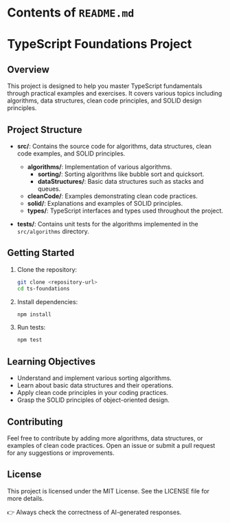 # Contents of `README.md`

# TypeScript Foundations Project

## Overview

This project is designed to help you master TypeScript fundamentals through practical examples and exercises. It covers various topics including algorithms, data structures, clean code principles, and SOLID design principles.

## Project Structure

- **src/**: Contains the source code for algorithms, data structures, clean code examples, and SOLID principles.
  - **algorithms/**: Implementation of various algorithms.
    - **sorting/**: Sorting algorithms like bubble sort and quicksort.
    - **dataStructures/**: Basic data structures such as stacks and queues.
  - **cleanCode/**: Examples demonstrating clean code practices.
  - **solid/**: Explanations and examples of SOLID principles.
  - **types/**: TypeScript interfaces and types used throughout the project.
  
- **tests/**: Contains unit tests for the algorithms implemented in the `src/algorithms` directory.

## Getting Started

1. Clone the repository:
   ```bash
   git clone <repository-url>
   cd ts-foundations
   ```

2. Install dependencies:
   ```bash
   npm install
   ```

3. Run tests:
   ```bash
   npm test
   ```

## Learning Objectives

- Understand and implement various sorting algorithms.
- Learn about basic data structures and their operations.
- Apply clean code principles in your coding practices.
- Grasp the SOLID principles of object-oriented design.

## Contributing

Feel free to contribute by adding more algorithms, data structures, or examples of clean code practices. Open an issue or submit a pull request for any suggestions or improvements.

## License

This project is licensed under the MIT License. See the LICENSE file for more details.

👉 Always check the correctness of AI-generated responses.